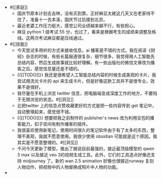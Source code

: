 - #[[家庭]]
    - 国庆节原本计划去吉林，没有买到票。正好麻豆太姥这几天又在老家待不住了，准备十一去本溪，国庆节过后接到北京。
    - 最近老婆工作压力挺大，感觉公司业绩越来越不行，有些担心。
    - 麻豆 python 1 级考试 55 分，也过了，看来是根据考生的成绩来调整及格线。这两次考试麻豆都是压线通过。
- #[[技能]]
    - 今天尝试多用听的方式来接收信息。ai 播客是不错的方式。我在阅读《财经》杂志的时候，有些长篇报道很复杂，细节很多，我觉得用人工智能先总结内容，然后生成故事就比较好理解。有一些出版社的微信文章改为播客之后，感觉信息量还是不错的。
    - {{[[TODO]]}} 我还是很希望人工智能总结内容的时候生成美观的卡片，我尝试用流光卡片的 api 来生成卡片，但是好像这款工具并不是很专业，效果不是很好。
    - 我尽量在手机上浏览 twitter 信息，把电脑端变成深度工作的地方，不要陷于无限浏览的状态。#[[洞见]]
    - 比把twitter 上的信息点赞收藏更好的方式是把一些内容传到 get 笔记中，自动整理起来，感觉很不错。
    - {{[[TODO]]}} 想要把我之前制作的 publisher's news 改为利用豆包的播客能力，扣子空间有制作播客的插件。
    - 我很喜欢使用新笔记，使用时间很久的笔记软件由于有了太多的东西，整理不美观，我就不愿意使用。我很少使用 obsidian 可能就是这个原因。我其实是不愿意整理的。#[[洞见]]
    - 千问今天更新了模型，推出了据说目前最强的，接近最顶级模型的 qwen 3 max 以及接近 veo 3的视频生成工具。此外，它们的工具造点好像还支持 midjourney 了。新的 wan 2.5 animation 好像也很接近runway 复刻人物动作，把视频中的人物替换成照片中人物的功能。
- 
